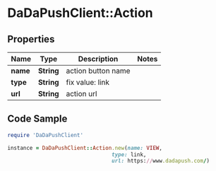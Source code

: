 # DaDaPushClient::Action

## Properties

Name | Type | Description | Notes
------------ | ------------- | ------------- | -------------
**name** | **String** | action button name | 
**type** | **String** | fix value: link | 
**url** | **String** | action url | 

## Code Sample

```ruby
require 'DaDaPushClient'

instance = DaDaPushClient::Action.new(name: VIEW,
                                 type: link,
                                 url: https://www.dadapush.com/)
```


